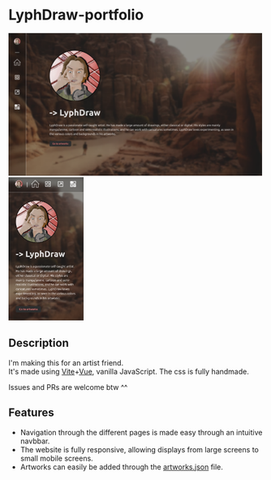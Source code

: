 # LyphDraw-portfolio

<p float="left">
    <img alt="Demo" src="./ignore/Home.png" width="500" />
    <img alt="Demo2" src="./ignore/Home-mobile.png" width="148" />
</p>

## Description
I'm making this for an artist friend.   
It's made using [Vite](https://vitejs.dev/)+[Vue](https://vuejs.org/), vanilla JavaScript. The css is fully handmade.

Issues and PRs are welcome btw ^^

## Features
- Navigation through the different pages is made easy through an intuitive navbbar.
- The website is fully responsive, allowing displays from large screens to small mobile screens.
- Artworks can easily be added through the [artworks.json](./src/assets/artworks.json) file.
